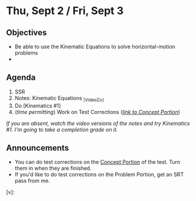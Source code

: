 Thu, Sept 2 / Fri, Sept 3
=====================

Objectives
------------
- Be able to use the Kinematic Equations to solve horizontal-motion problems
- 
Agenda  
---------  

1. SSR
2. Notes: Kinematic Equations <sub>[Video][v]</sub>
3. Do [Kinematics #1]
4. (*time permitting*) Work on Test Corrections (*[link to Concept Portion][test]*)


*If you are absent, watch the video versions of the notes and try Kinematics #1.  I'm going to take a completion grade on it.*



Announcements
-------------  
- You can do test corrections on the [Concept Portion][test] of the test.  Turn them in when they are finished.
- If you'd like to do test corrections on the Problem Portion, get an SRT pass from me.

[test]: https://avon.schoology.com/assignment/5269291220/
[k1]: https://avon.schoology.com/course/5138386942/materials/gp/5275625632
[v]: 
<!--stackedit_data:
eyJoaXN0b3J5IjpbMTM3NTQ3ODU1MSwxNjkxNTIyMjA5LC0xNT
YzNDQ4NjI3LC0xODY2MzI0MzQ3LDY2OTcyNzM3NCwxODgwMzM0
NzQ5LC03NDczNzk5MDEsLTI4ODcwMzYzNSwzMjAzNzI4NjksLT
E3MDAzMDg5NzIsLTIwNTA5MzM5NTksLTEyODA5NTAxMzQsLTM2
NzY4ODA5MSw5MjQzOTMwMDYsLTE3Mzg1NjY4LDEzOTA5NDY2NT
AsLTgxNzA1MzAxMywtMTU2NzA1ODM1NSwyMDI0NzUyNTI0LDE4
ODY2NDcxNDBdfQ==
-->